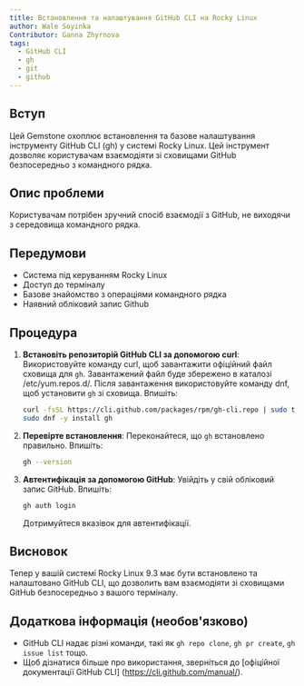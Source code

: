 ```yaml
---
title: Встановлення та налаштування GitHub CLI на Rocky Linux
author: Wale Soyinka
Contributor: Ganna Zhyrnova
tags:
  - GitHub CLI
  - gh
  - git
  - github
---
```


## Вступ

Цей Gemstone охоплює встановлення та базове налаштування інструменту GitHub CLI (gh) у системі Rocky Linux. Цей інструмент дозволяє користувачам взаємодіяти зі сховищами GitHub безпосередньо з командного рядка.

## Опис проблеми

Користувачам потрібен зручний спосіб взаємодії з GitHub, не виходячи з середовища командного рядка.

## Передумови

- Система під керуванням Rocky Linux
- Доступ до терміналу
- Базове знайомство з операціями командного рядка
- Наявний обліковий запис Github

## Процедура

1. **Встановіть репозиторій GitHub CLI за допомогою curl**:
   Використовуйте команду curl, щоб завантажити офіційний файл сховища для `gh`. Завантажений файл буде збережено в каталозі /etc/yum.repos.d/. Після завантаження використовуйте команду dnf, щоб установити `gh` зі сховища. Впишіть:

   ```bash
   curl -fsSL https://cli.github.com/packages/rpm/gh-cli.repo | sudo tee /etc/yum.repos.d/github-cli.repo
   sudo dnf -y install gh
   ```

2. **Перевірте встановлення**:
   Переконайтеся, що `gh` встановлено правильно. Впишіть:

   ```bash
   gh --version
   ```

3. **Автентифікація за допомогою GitHub**:
   Увійдіть у свій обліковий запис GitHub. Впишіть:

   ```bash
   gh auth login
   ```

   Дотримуйтеся вказівок для автентифікації.

## Висновок

Тепер у вашій системі Rocky Linux 9.3 має бути встановлено та налаштовано GitHub CLI, що дозволить вам взаємодіяти зі сховищами GitHub безпосередньо з вашого терміналу.

## Додаткова інформація (необов'язково)

- GitHub CLI надає різні команди, такі як `gh repo clone`, `gh pr create`, `gh issue list` тощо.
- Щоб дізнатися більше про використання, зверніться до [офіційної документації GitHub CLI] (https://cli.github.com/manual/).
